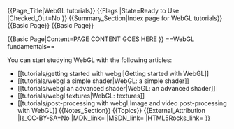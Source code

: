 {{Page_Title|WebGL tutorials}}
{{Flags
|State=Ready to Use
|Checked_Out=No
}}
{{Summary_Section|Index page for WebGL tutorials}}
{{Basic Page}}
{{Basic Page}}

{{Basic Page|Content=PAGE CONTENT GOES HERE
}}
==WebGL fundamentals==

You can start studying WebGL with the following articles:

* [[tutorials/getting started with webgl|Getting started with WebGL]]
* [[tutorials/webgl a simple shader|WebGL: a simple shader]]
* [[tutorials/webgl an advanced shader|WebGL: an advanced shader]]
* [[tutorials/webgl textures|WebGL: textures]]
* [[tutorials/post-processing with webgl|Image and video post-processing with WebGL]]
{{Notes_Section}}
{{Topics}}
{{External_Attribution
|Is_CC-BY-SA=No
|MDN_link=
|MSDN_link=
|HTML5Rocks_link=
}}